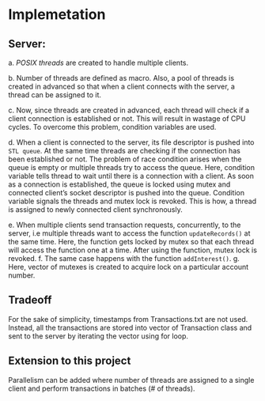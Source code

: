 # Implemetation

## Server:
a.	*POSIX threads* are created to handle multiple clients.

b.	Number of threads are defined as macro. Also, a pool of threads is created in advanced so that when a client connects with the server, a thread can be assigned to it.

c.	Now, since threads are created in advanced, each thread will check if a client connection is established or not. This will result in wastage of CPU cycles. To overcome this problem, condition variables are used.

d.	When a client is connected to the server, its file descriptor is pushed into `STL queue`. At the same time threads are checking if the connection has been established or not. The problem of race condition arises when the queue is empty or multiple threads try to access the queue. Here, condition variable tells thread to wait until there is a connection with a client. As soon as a connection is established, the queue is locked using mutex and connected client’s socket descriptor is pushed into the queue. Condition variable signals the threads and mutex lock is revoked. This is how, a thread is assigned to newly connected client synchronously.

e.	When multiple clients send transaction requests, concurrently, to the server, i.e multiple threads want to access the function ```updateRecords()``` at the same time. Here, the function gets locked by mutex so that each thread will access the function one at a time. After using the function, mutex lock is revoked.
f.	The same case happens with the function ```addInterest()```.
g.	Here, vector of mutexes is created to acquire lock on a particular account number.

## Tradeoff
For the sake of simplicity, timestamps from Transactions.txt are not used. Instead, all the transactions are stored into vector of Transaction class and sent to the server by iterating the vector using for loop.

## Extension to this project
Parallelism can be added where number of threads are assigned to a single client and perform transactions in batches (# of threads).
